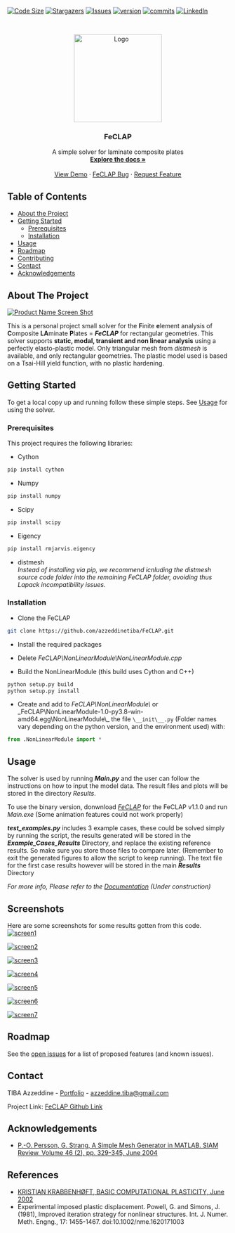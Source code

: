 ﻿



<!-- PROJECT SHIELDS -->
<!--

-->
[![Code Size][codesize-shield]][codesize-url]
[![Stargazers][stars-shield]][stars-url]
[![Issues][issues-shield]][issues-url]
[![version][version-shield]][release-url]
[![commits][commits-shield]][commits-url]
[![LinkedIn][linkedin-shield]][linkedin-url]

<!-- PROJECT LOGO -->
<br />
<p align="center">
  <a href="https://github.com/azzeddinetiba/FeCLAP">
    <img src="logo/logo_logo.png" alt="Logo" width="200" height="200">
  </a>

  <h3 align="center">FeCLAP</h3>

  <p align="center">
    A simple solver for laminate composite plates
    <br />
    <a href="https://github.com/azzeddinetiba/FeCLAP"><strong>Explore the docs »</strong></a>
    <br />
    <br />
    <a href="https://github.com/azzeddinetiba/FeCLAP">View Demo</a>
    ·
    <a href="https://github.com/azzeddinetiba/FeCLAP/issues">FeCLAP Bug</a>
    ·
    <a href="https://github.com/azzeddinetiba/FeCLAP/issues">Request Feature</a>
  </p>
</p>



<!-- TABLE OF CONTENTS -->
## Table of Contents

* [About the Project](#about-the-project)
* [Getting Started](#getting-started)
  * [Prerequisites](#prerequisites)
  * [Installation](#installation)
* [Usage](#usage)
* [Roadmap](#roadmap)
* [Contributing](#contributing)
* [Contact](#contact)
* [Acknowledgements](#acknowledgements)



<!-- ABOUT THE PROJECT -->
## About The Project

[![Product Name Screen Shot][product-screenshot]]()

This is a personal project small solver for the **F**inite **e**lement analysis of **C**omposite **LA**minate **P**lates = **_FeCLAP_** for rectangular geometries.
This solver supports **static, modal, transient and non linear analysis** using a perfectly elasto-plastic model.
Only triangular mesh from _distmesh_ is available, and only rectangular geometries.
The plastic model used is based on a Tsai-Hill yield function, with no plastic hardening.

<!-- GETTING STARTED -->
## Getting Started

To get a local copy up and running follow these simple steps.
See [Usage](#usage) for using the solver.

### Prerequisites

This project requires the following libraries:
* Cython
```sh
pip install cython
```

* Numpy
```sh
pip install numpy
```

* Scipy
```sh
pip install scipy
```

* Eigency
```sh
pip install rmjarvis.eigency
```

* distmesh \
_Instead of installing via pip, we recommend icnluding the distmesh source code folder into the remaining FeCLAP folder, avoiding thus Lapack incompatibility issues._

### Installation
 
* Clone the FeCLAP
```sh
git clone https://github.com/azzeddinetiba/FeCLAP.git
```

* Install the required packages

* Delete _FeCLAP\NonLinearModule\NonLinearModule.cpp_

* Build the NonLinearModule (this build uses Cython and C++)
```sh
python setup.py build
python setup.py install
```
* Create and add to _FeCLAP\NonLinearModule\\_ or _FeCLAP\NonLinearModule-1.0-py3.8-win-amd64.egg\NonLinearModule\\\_
the file ```\__init\__.py``` (Folder names vary depending on the python version, and the environment used) with:
```python
from .NonLinearModule import * 
```

<!-- USAGE EXAMPLES -->
## Usage

The solver is used by running **_Main.py_** and the user can follow the instructions on how to input the model data.
The result files and plots will be stored in the directory _Results_.

To use the binary version, donwnload [*_FeCLAP_*](https://github.com/azzeddinetiba/FeCLAP/releases/tag/1.1.0) for the FeCLAP v1.1.0 and run _Main.exe_ (Some animation features could not work properly)

**_test_examples.py_** includes 3 example cases, these could be solved simply by running the script, the results generated will be stored in the **_Example_Cases_Results_** Directory, and replace the existing reference results. So make sure you store those files to compare later.
(Remember to exit the generated figures to allow the script to keep running). The text file for the first case results however will be stored in the main **_Results_** Directory 

_For more info, Please refer to the [Documentation]( ) (Under construction)_

<!-- Screenshots -->
## Screenshots
Here are some screenshots for some results gotten from this code.
[![screen1][Screen1]]()

[![screen2][Screen2]]()

[![screen3][Screen3]]()

[![screen4][Screen4]]()

[![screen5][Screen5]]()

[![screen6][Screen6]]()

[![screen7][Screen7]]()




<!-- ROADMAP -->
## Roadmap

See the [open issues](https://github.com/azzeddinetiba/FeCLAP/issues) for a list of proposed features (and known issues).



<!-- CONTACT -->
## Contact

TIBA Azzeddine - [Portfolio](https://portfolium.com/AzzeddineTiba/portfolio) - azzeddine.tiba@gmail.com

Project Link: [FeCLAP Github Link](https://github.com/azzeddinetiba/FeCLAP)



<!-- ACKNOWLEDGEMENTS -->
## Acknowledgements

* [P.-O. Persson, G. Strang, A Simple Mesh Generator in MATLAB. SIAM Review, Volume 46 (2), pp. 329-345, June 2004](https://github.com/bfroehle/pydistmesh)

<!-- REFERENCES -->
## References

* [KRISTIAN KRABBENHØFT, BASIC COMPUTATIONAL PLASTICITY, June 2002](http://homes.civil.aau.dk/lda/continuum/)
* Experimental imposed plastic displacement. Powell, G. and Simons, J. (1981), Improved iteration strategy for nonlinear structures. Int. J. Numer. Meth. Engng., 17: 1455-1467. doi:10.1002/nme.1620171003




<!-- MARKDOWN LINKS & IMAGES -->
<!-- https://www.markdownguide.org/basic-syntax/#reference-style-links -->
[codesize-shield]:  https://img.shields.io/github/languages/code-size/azzeddinetiba/FeCLAP
[codesize-url]: https://github.com/azzeddinetiba/FeCLAP/tree/master/src_code
[stars-shield]: https://img.shields.io/github/stars/azzeddinetiba/FeCLAP.svg?style=flat-square&color=yellow
[stars-url]: https://github.com/azzeddinetiba/FeCLAP/stargazers
[issues-shield]: https://img.shields.io/github/issues/azzeddinetiba/FeCLAP.svg?style=flat-square
[issues-url]: https://github.com/azzeddinetiba/FeCLAP/issues
[license-shield]: https://img.shields.io/github/license/othneildrew/Best-README-Template.svg?style=flat-square
[linkedin-shield]: https://img.shields.io/badge/-LinkedIn-blue.svg?style=plastic&logo=linkedin
[commits-shield]: https://img.shields.io/github/commits-since/azzeddinetiba/FeCLAP/v0.2?color=lightgreen&style=plastic
[commits-url]: https://github.com/azzeddinetiba/FeCLAP/commits
[linkedin-url]: https://www.linkedin.com/in/azzeddine-tiba/
[release-url]: https://github.com/azzeddinetiba/FeCLAP/releases/
[product-screenshot]: logo/hoffman.png
[version-shield]: https://img.shields.io/github/v/release/azzeddinetiba/FeCLAP?color=orange
[Screen1]: logo/Hoffmancriterion.png
[Screen2]: logo/Modal_Screenschot.PNG
[Screen3]: logo/Straineyy(Oy).png
[Screen4]: logo/StressThick.png
[Screen5]: logo/TransientAnal.png
[Screen6]: logo/TransDisp.png
[Screen7]: logo/NLN.png
